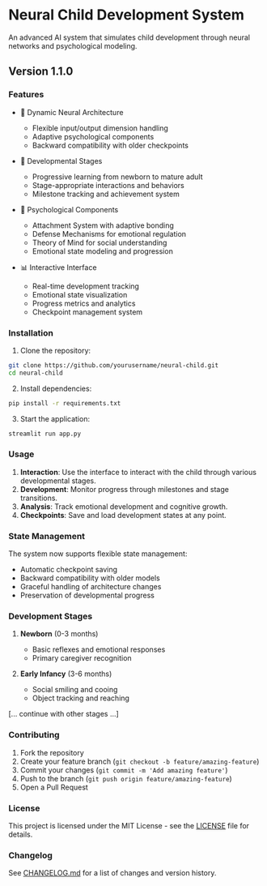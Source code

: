 # Neural Child Development System

An advanced AI system that simulates child development through neural networks and psychological modeling.

## Version 1.1.0

### Features

- 🧠 Dynamic Neural Architecture
  - Flexible input/output dimension handling
  - Adaptive psychological components
  - Backward compatibility with older checkpoints

- 🌱 Developmental Stages
  - Progressive learning from newborn to mature adult
  - Stage-appropriate interactions and behaviors
  - Milestone tracking and achievement system

- 💭 Psychological Components
  - Attachment System with adaptive bonding
  - Defense Mechanisms for emotional regulation
  - Theory of Mind for social understanding
  - Emotional state modeling and progression

- 📊 Interactive Interface
  - Real-time development tracking
  - Emotional state visualization
  - Progress metrics and analytics
  - Checkpoint management system

### Installation

1. Clone the repository:
```bash
git clone https://github.com/yourusername/neural-child.git
cd neural-child
```

2. Install dependencies:
```bash
pip install -r requirements.txt
```

3. Start the application:
```bash
streamlit run app.py
```

### Usage

1. **Interaction**: Use the interface to interact with the child through various developmental stages.
2. **Development**: Monitor progress through milestones and stage transitions.
3. **Analysis**: Track emotional development and cognitive growth.
4. **Checkpoints**: Save and load development states at any point.

### State Management

The system now supports flexible state management:
- Automatic checkpoint saving
- Backward compatibility with older models
- Graceful handling of architecture changes
- Preservation of developmental progress

### Development Stages

1. **Newborn** (0-3 months)
   - Basic reflexes and emotional responses
   - Primary caregiver recognition

2. **Early Infancy** (3-6 months)
   - Social smiling and cooing
   - Object tracking and reaching

[... continue with other stages ...]

### Contributing

1. Fork the repository
2. Create your feature branch (`git checkout -b feature/amazing-feature`)
3. Commit your changes (`git commit -m 'Add amazing feature'`)
4. Push to the branch (`git push origin feature/amazing-feature`)
5. Open a Pull Request

### License

This project is licensed under the MIT License - see the [LICENSE](LICENSE) file for details.

### Changelog

See [CHANGELOG.md](CHANGELOG.md) for a list of changes and version history.
